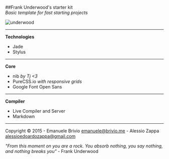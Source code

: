 ##Frank Underwood's starter kit  
*Basic template for fast starting projects*

![underwood](http://s30.postimg.org/j0ii0rrk1/underwood_315.png)  

---

**Technologies**  

- Jade
- Stylus

---

**Core**

- nib *by Tj <3*
- PureCSS.io *with responsive grids*
- Google Font Open Sans

---

**Compiler**

- Live Compiler and Server
- Markdown

---

Copyright © 2015 - Emanuele Brivio [emanuele@brivio.me](mailto:emanuele@brivio.me) - Alessio Zappa [alessioedoardozappa@gmail.com](mailto:alessioedoardozappa@gmail.com)  

*"From this moment on you are a rock. You absorb nothing, you say nothing, and nothing breaks you"* - Frank Underwood